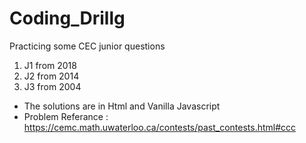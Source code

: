# Coding_Drillg
Practicing some CEC junior questions
1. J1 from 2018
2. J2 from 2014
3. J3 from 2004
* The solutions are in Html and Vanilla Javascript
* Problem Referance : https://cemc.math.uwaterloo.ca/contests/past_contests.html#ccc
